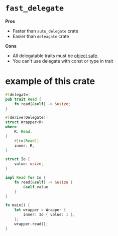 # `fast_delegate`

**Pros**
* Faster than `auto_delegate` crate 
* Easier than `deleagate` crate 

**Cons**
* All delegatable traits must be [object safe](https://doc.rust-lang.org/reference/items/traits.html#object-safety).
* You can't use delegate with const or type in trait 

# example of this crate

```rust
#[delegate]
pub trait Read {
    fn read(&self) -> &usize;
}

#[derive(Delegate)]
struct Wrapper<R>
where
    R: Read,
{
    #[to(Read)]
    inner: R,
}

struct Io {
    value: usize,
}

impl Read for Io {
    fn read(&self) -> &usize {
        &self.value
    }
}

fn main() {
    let wrapper = Wrapper {
        inner: Io { value: 1 },
    };
    wrapper.read();
}
```

